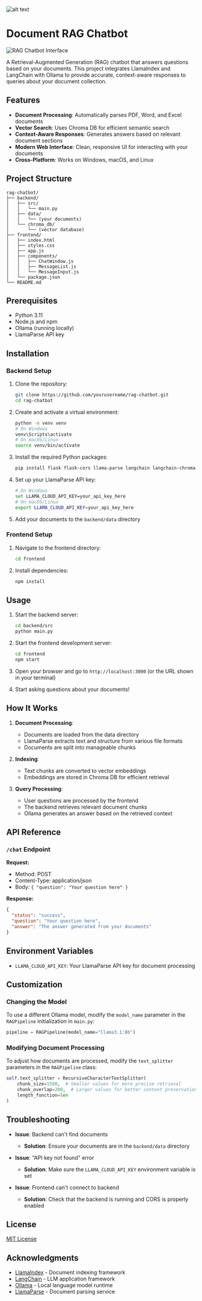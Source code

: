 ![alt text](image.png)
# Document RAG Chatbot

![RAG Chatbot Interface](/api/placeholder/800/400)

A Retrieval-Augmented Generation (RAG) chatbot that answers questions based on your documents. This project integrates LlamaIndex and LangChain with Ollama to provide accurate, context-aware responses to queries about your document collection.

## Features

- **Document Processing**: Automatically parses PDF, Word, and Excel documents
- **Vector Search**: Uses Chroma DB for efficient semantic search
- **Context-Aware Responses**: Generates answers based on relevant document sections
- **Modern Web Interface**: Clean, responsive UI for interacting with your documents
- **Cross-Platform**: Works on Windows, macOS, and Linux

## Project Structure

```
rag-chatbot/
├── backend/
│   ├── src/
│   │   └── main.py
│   ├── data/
│   │   └── (your documents)
│   └── chroma_db/
│       └── (vector database)
├── frontend/
│   ├── index.html
│   ├── styles.css
│   ├── app.js
│   ├── components/
│   │   ├── ChatWindow.js
│   │   ├── MessageList.js
│   │   └── MessageInput.js
│   └── package.json
└── README.md
```

## Prerequisites

- Python 3.11
- Node.js and npm
- Ollama (running locally)
- LlamaParse API key

## Installation

### Backend Setup

1. Clone the repository:
   ```bash
   git clone https://github.com/yourusername/rag-chatbot.git
   cd rag-chatbot
   ```

2. Create and activate a virtual environment:
   ```bash
   python -m venv venv
   # On Windows
   venv\Scripts\activate
   # On macOS/Linux
   source venv/bin/activate
   ```

3. Install the required Python packages:
   ```bash
   pip install flask flask-cors llama-parse langchain langchain-chroma langchain-ollama llama-index
   ```

4. Set up your LlamaParse API key:
   ```bash
   # On Windows
   set LLAMA_CLOUD_API_KEY=your_api_key_here
   # On macOS/Linux
   export LLAMA_CLOUD_API_KEY=your_api_key_here
   ```

5. Add your documents to the `backend/data` directory

### Frontend Setup

1. Navigate to the frontend directory:
   ```bash
   cd frontend
   ```

2. Install dependencies:
   ```bash
   npm install
   ```

## Usage

1. Start the backend server:
   ```bash
   cd backend/src
   python main.py
   ```

2. Start the frontend development server:
   ```bash
   cd frontend
   npm start
   ```

3. Open your browser and go to `http://localhost:3000` (or the URL shown in your terminal)

4. Start asking questions about your documents!

## How It Works

1. **Document Processing**: 
   - Documents are loaded from the data directory
   - LlamaParse extracts text and structure from various file formats
   - Documents are split into manageable chunks

2. **Indexing**: 
   - Text chunks are converted to vector embeddings
   - Embeddings are stored in Chroma DB for efficient retrieval

3. **Query Processing**:
   - User questions are processed by the frontend
   - The backend retrieves relevant document chunks
   - Ollama generates an answer based on the retrieved context

## API Reference

### `/chat` Endpoint

**Request:**
- Method: POST
- Content-Type: application/json
- Body: `{ "question": "Your question here" }`

**Response:**
```json
{
  "status": "success",
  "question": "Your question here",
  "answer": "The answer generated from your documents"
}
```

## Environment Variables

- `LLAMA_CLOUD_API_KEY`: Your LlamaParse API key for document processing

## Customization

### Changing the Model

To use a different Ollama model, modify the `model_name` parameter in the `RAGPipeline` initialization in `main.py`:

```python
pipeline = RAGPipeline(model_name="llama3.1:8b")
```

### Modifying Document Processing

To adjust how documents are processed, modify the `text_splitter` parameters in the `RAGPipeline` class:

```python
self.text_splitter = RecursiveCharacterTextSplitter(
    chunk_size=1500,  # Smaller values for more precise retrieval
    chunk_overlap=200,  # Larger values for better context preservation
    length_function=len
)
```

## Troubleshooting

- **Issue**: Backend can't find documents
  - **Solution**: Ensure your documents are in the `backend/data` directory

- **Issue**: "API key not found" error
  - **Solution**: Make sure the `LLAMA_CLOUD_API_KEY` environment variable is set

- **Issue**: Frontend can't connect to backend
  - **Solution**: Check that the backend is running and CORS is properly enabled

## License

[MIT License](LICENSE)

## Acknowledgments

- [LlamaIndex](https://www.llamaindex.ai/) - Document indexing framework
- [LangChain](https://langchain.com/) - LLM application framework
- [Ollama](https://ollama.ai/) - Local language model runtime
- [LlamaParse](https://www.llamaindex.ai/) - Document parsing service

